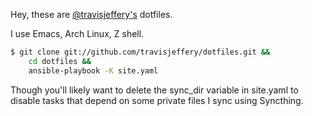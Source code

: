 Hey, these are [@travisjeffery's](http://twitter.com/travisjeffery) dotfiles.

I use Emacs, Arch Linux, Z shell.

``` sh
$ git clone git://github.com/travisjeffery/dotfiles.git && 
    cd dotfiles && 
    ansible-playbook -K site.yaml
```

Though you'll likely want to delete the sync_dir variable in site.yaml to disable tasks that depend on some
private files I sync using Syncthing.


